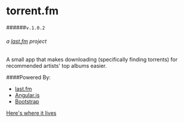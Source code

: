 torrent.fm 
==========
######`v.1.0.2`

###### a [last.fm](http://last.fm) project 



A small app that makes downloading (specifically finding torrents) for recommended artists' top albums easier. 

####Powered By:

- [last.fm](http://last.fm)
- [Angular.js](http://angularjs.org)
- [Bootstrap](http://getbootstrap.com)


[Here's where it lives](http://himynameisdave.github.io/torrent.fm)
